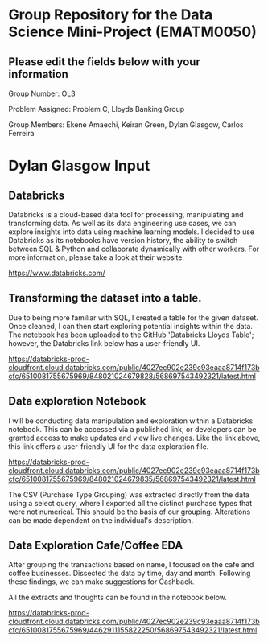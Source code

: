 # Group Repository for the Data Science Mini-Project (EMATM0050)

## Please edit the fields below with your information
Group Number: OL3

Problem Assigned: Problem C, Lloyds Banking Group

Group Members: Ekene Amaechi, Keiran Green, Dylan Glasgow, Carlos Ferreira 


# Dylan Glasgow Input

## Databricks

Databricks is a cloud-based data tool for processing, manipulating and transforming data. As well as its data engineering use cases, we can explore insights into data using machine learning models. I decided to use Databricks as its notebooks have version history, the ability to switch between SQL & Python and collaborate dynamically with other workers. For more information, please take a look at their website. 

https://www.databricks.com/

## Transforming the dataset into a table.

Due to being more familiar with SQL, I created a table for the given dataset. Once cleaned, I can then start exploring potential insights within the data. The notebook has been uploaded to the GitHub 'Databricks Lloyds Table'; however, the Databricks link below has a user-friendly UI.

https://databricks-prod-cloudfront.cloud.databricks.com/public/4027ec902e239c93eaaa8714f173bcfc/6510081755675969/848021024679828/568697543492321/latest.html

## Data exploration Notebook

I will be conducting data manipulation and exploration within a Databricks notebook. This can be accessed via a published link, or developers can be granted access to make updates and view live changes. Like the link above, this link offers a user-friendly UI for the data exploration file. 

https://databricks-prod-cloudfront.cloud.databricks.com/public/4027ec902e239c93eaaa8714f173bcfc/6510081755675969/848021024679835/568697543492321/latest.html

The CSV (Purchase Type Grouping) was extracted directly from the data using a select query, where I exported all the distinct purchase types that were not numerical. This should be the basis of our grouping. Alterations can be made dependent on the individual's description. 

## Data Exploration Cafe/Coffee EDA

After grouping the transactions based on name, I focused on the cafe and coffee businesses. Dissected the data by time, day and month. Following these findings, we can make suggestions for Cashback.

All the extracts and thoughts can be found in the notebook below.

https://databricks-prod-cloudfront.cloud.databricks.com/public/4027ec902e239c93eaaa8714f173bcfc/6510081755675969/4462911155822250/568697543492321/latest.html





